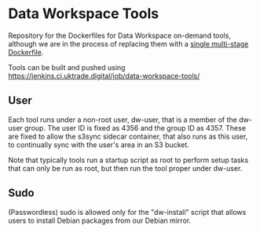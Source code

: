 # Data Workspace Tools

Repository for the Dockerfiles for Data Workspace on-demand tools, although we are in the process of replacing them with a [single multi-stage Dockerfile](./Dockerfile).

Tools can be built and pushed using https://jenkins.ci.uktrade.digital/job/data-workspace-tools/


## User

Each tool runs under a non-root user, dw-user, that is a member of the dw-user group. The user ID is fixed as 4356 and the group ID as 4357. These are fixed to allow the s3sync sidecar container, that also runs as this user, to continually sync with the user's area in an S3 bucket.

Note that typically tools run a startup script as root to perform setup tasks that can only be run as root, but then run the tool proper under dw-user.


## Sudo

(Passwordless) sudo is allowed only for the "dw-install" script that allows users to install Debian packages from our Debian mirror.
